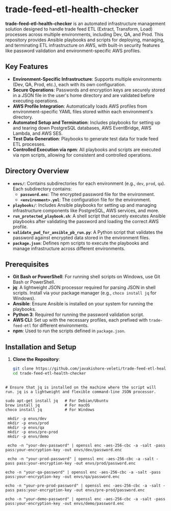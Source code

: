 # trade-feed-etl-health-checker

**trade-feed-etl-health-checker** is an automated infrastructure management solution designed to handle trade feed ETL (Extract, Transform, Load) processes across multiple environments, including Dev, QA, and Prod. This repository provides Ansible playbooks and scripts for deploying, managing, and terminating ETL infrastructure on AWS, with built-in security features like password validation and environment-specific AWS profiles.

## Key Features

- **Environment-Specific Infrastructure**: Supports multiple environments (Dev, QA, Prod, etc.), each with its own configuration.
- **Secure Operations**: Passwords and encryption keys are securely stored in a JSON file in the user's home directory and are validated before executing operations.
- **AWS Profile Integration**: Automatically loads AWS profiles from environment-specific YAML files stored within each environment's directory.
- **Automated Setup and Termination**: Includes playbooks for setting up and tearing down PostgreSQL databases, AWS EventBridge, AWS Lambda, and AWS SES.
- **Test Data Generation**: Playbooks to generate test data for trade feed ETL processes.
- **Controlled Execution via npm**: All playbooks and scripts are executed via npm scripts, allowing for consistent and controlled operations.

## Directory Overview

- **`envs/`**: Contains subdirectories for each environment (e.g., `dev`, `prod`, `qa`). Each subdirectory contains:
  - **`password.enc`**: The encrypted password file for the environment.
  - **`<environment>.yml`**: The configuration file for the environment.
- **`playbooks/`**: Includes Ansible playbooks for setting up and managing infrastructure components like PostgreSQL, AWS services, and more.
- **`run_protected_playbook.sh`**: A shell script that securely executes Ansible playbooks after validating the password and loading the correct AWS profile.
- **`validate_pwd_for_ansible_pb_run.py`**: A Python script that validates the password against encrypted data stored in the environment files.
- **`package.json`**: Defines npm scripts to execute the playbooks and manage infrastructure across different environments.

## Prerequisites

- **Git Bash or PowerShell**: For running shell scripts on Windows, use Git Bash or PowerShell.
- **jq**: A lightweight JSON processor required for parsing JSON in shell scripts. Install via your package manager (e.g., `choco install jq` for Windows).
- **Ansible**: Ensure Ansible is installed on your system for running the playbooks.
- **Python 3**: Required for running the password validation script.
- **AWS CLI**: Set up with the necessary profiles, each prefixed with `trade-feed-etl` for different environments.
- **npm**: Used to run the scripts defined in `package.json`.

## Installation and Setup

1. **Clone the Repository**:
   ```bash
   git clone https://github.com/javakishore-veleti/trade-feed-etl-health-checker.git
   cd trade-feed-etl-health-checker
   
##
```shell
# Ensure that jq is installed on the machine where the script will run. jq is a lightweight and flexible command-line JSON processor.

sudo apt-get install jq   # For Debian/Ubuntu
brew install jq           # For macOS
choco install jq          # For Windows

 mkdir -p envs/dev
 mkdir -p envs/prod
 mkdir -p envs/qa  
 mkdir -p envs/pre-prod
 mkdir -p envs/demo

 echo -n "your-dev-password" | openssl enc -aes-256-cbc -a -salt -pass pass:your-encryption-key -out envs/dev/password.enc

 echo -n "your-prod-password" | openssl enc -aes-256-cbc -a -salt -pass pass:your-encryption-key -out envs/prod/password.enc

echo -n "your-qa-password" | openssl enc -aes-256-cbc -a -salt -pass pass:your-encryption-key -out envs/qa/password.enc

echo -n "your-pre-prod-password" | openssl enc -aes-256-cbc -a -salt -pass pass:your-encryption-key -out envs/pre-prod/password.enc

echo -n "your-demo-password" | openssl enc -aes-256-cbc -a -salt -pass pass:your-encryption-key -out envs/demo/password.enc


```



